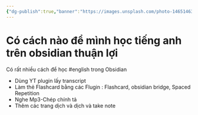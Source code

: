 ```yaml
---
{"dg-publish":true,"banner":"https://images.unsplash.com/photo-1465146344425-f00d5f5c8f07?crop=entropy&cs=tinysrgb&fit=max&fm=jpg&ixid=M3wzNjAwOTd8MHwxfHNlYXJjaHwxMHx8bmF0dXJlfGVufDB8MHx8fDE2OTE3NDM2ODB8MA&ixlib=rb-4.0.3&q=80&w=400","permalink":"/ii-cac-cau-hoi-cua-moi-nguoi-de-tham-khao/hoc-tieng-anh-trong-obsidian/","dgPassFrontmatter":true,"noteIcon":"1","created":"","updated":""}
---
```





# Có cách nào để mình học tiếng anh trên obsidian thuận lợi

Có rất nhiều cách để học #english trong Obsidian

- Dùng YT plugin lấy transcript
- Làm thẻ Flashcard bằng các Flugin : Flashcard, obsidian bridge, Spaced Repetition
- Nghe Mp3-Chép chính tả
- Thêm các trang dịch và dịch và take note

